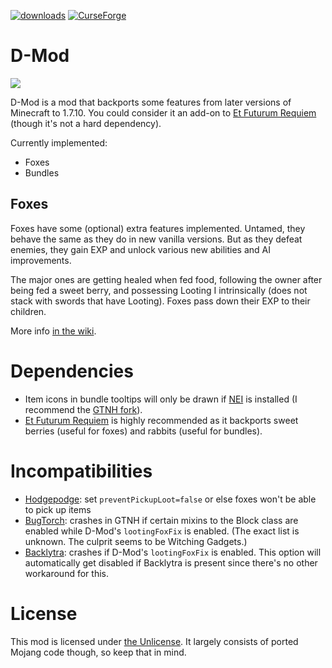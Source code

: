 [![downloads](https://img.shields.io/badge/-⬇%20releases-brightgreen)](https://github.com/makamys/DMod/releases)
[![CurseForge](https://shields.io/badge/CurseForge-555555?logo=curseforge)](https://www.curseforge.com/minecraft/mc-mods/dmod)

# D-Mod

![](https://raw.githubusercontent.com/makamys/DMod/master/docs/dmod_banner.png)

D-Mod is a mod that backports some features from later versions of Minecraft to 1.7.10. You could consider it an add-on to [Et Futurum Requiem](https://www.curseforge.com/minecraft/mc-mods/et-futurum-requiem) (though it's not a hard dependency).

Currently implemented:

* Foxes
* Bundles

## Foxes

Foxes have some (optional) extra features implemented. Untamed, they behave the same as they do in new vanilla versions. But as they defeat enemies, they gain EXP and unlock various new abilities and AI improvements.

The major ones are getting healed when fed food, following the owner after being fed a sweet berry, and possessing Looting I intrinsically (does not stack with swords that have Looting). Foxes pass down their EXP to their children.

More info [in the wiki](https://github.com/makamys/DMod/wiki/Fox).

# Dependencies

* Item icons in bundle tooltips will only be drawn if [NEI](https://www.curseforge.com/minecraft/mc-mods/notenoughitems) is installed (I recommend the [GTNH fork](https://www.curseforge.com/minecraft/mc-mods/notenoughitems-gtnh)).
* [Et Futurum Requiem](https://www.curseforge.com/minecraft/mc-mods/et-futurum-requiem) is highly recommended as it backports sweet berries (useful for foxes) and rabbits (useful for bundles).

# Incompatibilities

* [Hodgepodge](https://github.com/GTNewHorizons/Hodgepodge): set `preventPickupLoot=false` or else foxes won't be able to pick up items
* [BugTorch](https://github.com/jss2a98aj/BugTorch): crashes in GTNH if certain mixins to the Block class are enabled while D-Mod's `lootingFoxFix` is enabled. (The exact list is unknown. The culprit seems to be Witching Gadgets.)
* [Backlytra](https://github.com/unascribed/Backlytra): crashes if D-Mod's `lootingFoxFix` is enabled. This option will automatically get disabled if Backlytra is present since there's no other workaround for this.

# License

This mod is licensed under [the Unlicense](https://github.com/makamys/DMod/blob/master/LICENSE). It largely consists of ported Mojang code though, so keep that in mind.
